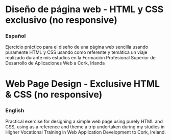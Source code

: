 # Diseño de página web - HTML y CSS exclusivo (no responsive)

### Español
Ejercicio práctico para el diseño de una página web sencilla usando puramente HTML y CSS usando como referente y temática un viaje realizado durante mis estudios en la Formación Profesional Superior de Desarrollo de Aplicaciones Web a Cork, Irlanda

# Web Page Design - Exclusive HTML & CSS (no responsive)

### English
Practical exercise for designing a simple web page using purely HTML and CSS, using as a reference and theme a trip undertaken during my studies in Higher Vocational Training in Web Application Development to Cork, Ireland.
